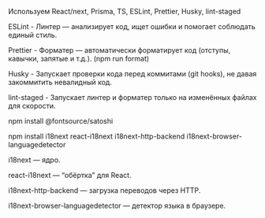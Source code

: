 Используем React/next, Prisma, TS, ESLint, Prettier, Husky, lint-staged

ESLint - Линтер — анализирует код, ищет ошибки и помогает соблюдать единый стиль.

Prettier - Форматер — автоматически форматирует код (отступы, кавычки, запятые и т.д.). (npm run format)

Husky - Запускает проверки кода перед коммитами (git hooks), не давая закоммитить невалидный код.

lint-staged - Запускает линтер и форматер только на изменённых файлах для скорости.

npm install @fontsource/satoshi

npm install i18next react-i18next i18next-http-backend i18next-browser-languagedetector

i18next — ядро.

react-i18next — “обёртка” для React.

i18next-http-backend — загрузка переводов через HTTP.

i18next-browser-languagedetector — детектор языка в браузере.